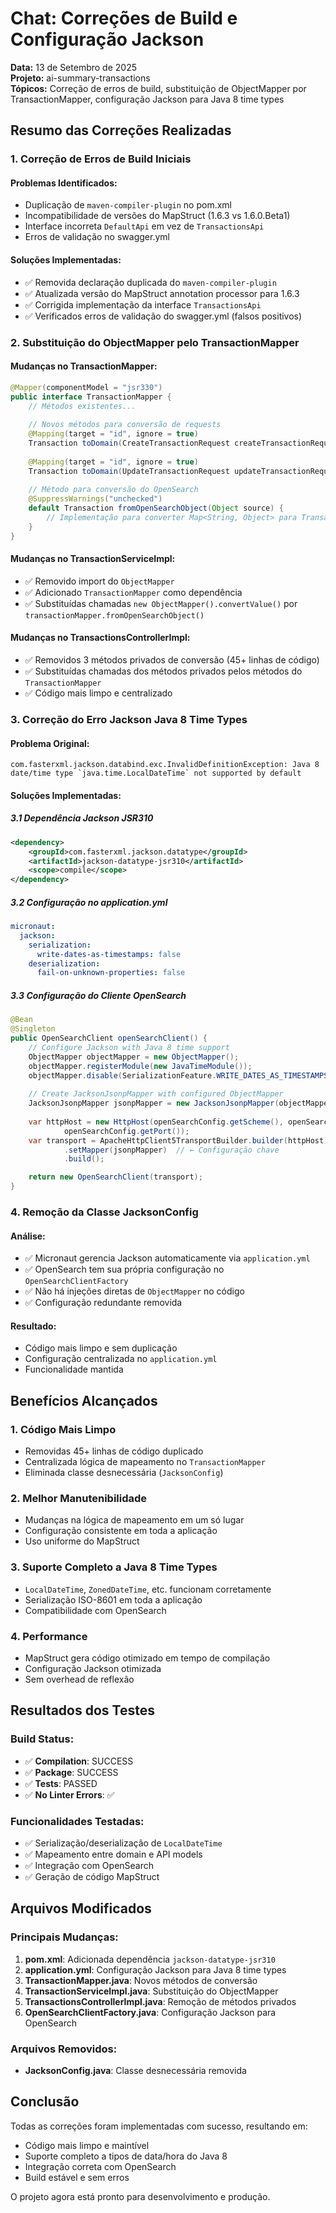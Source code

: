 # Chat: Correções de Build e Configuração Jackson

**Data:** 13 de Setembro de 2025  
**Projeto:** ai-summary-transactions  
**Tópicos:** Correção de erros de build, substituição de ObjectMapper por TransactionMapper, configuração Jackson para Java 8 time types

## Resumo das Correções Realizadas

### 1. Correção de Erros de Build Iniciais

#### Problemas Identificados:
- Duplicação de `maven-compiler-plugin` no pom.xml
- Incompatibilidade de versões do MapStruct (1.6.3 vs 1.6.0.Beta1)
- Interface incorreta `DefaultApi` em vez de `TransactionsApi`
- Erros de validação no swagger.yml

#### Soluções Implementadas:
- ✅ Removida declaração duplicada do `maven-compiler-plugin`
- ✅ Atualizada versão do MapStruct annotation processor para 1.6.3
- ✅ Corrigida implementação da interface `TransactionsApi`
- ✅ Verificados erros de validação do swagger.yml (falsos positivos)

### 2. Substituição do ObjectMapper pelo TransactionMapper

#### Mudanças no TransactionMapper:
```java
@Mapper(componentModel = "jsr330")
public interface TransactionMapper {
    // Métodos existentes...
    
    // Novos métodos para conversão de requests
    @Mapping(target = "id", ignore = true)
    Transaction toDomain(CreateTransactionRequest createTransactionRequest);
    
    @Mapping(target = "id", ignore = true)
    Transaction toDomain(UpdateTransactionRequest updateTransactionRequest);
    
    // Método para conversão do OpenSearch
    @SuppressWarnings("unchecked")
    default Transaction fromOpenSearchObject(Object source) {
        // Implementação para converter Map<String, Object> para Transaction
    }
}
```

#### Mudanças no TransactionServiceImpl:
- ✅ Removido import do `ObjectMapper`
- ✅ Adicionado `TransactionMapper` como dependência
- ✅ Substituídas chamadas `new ObjectMapper().convertValue()` por `transactionMapper.fromOpenSearchObject()`

#### Mudanças no TransactionsControllerImpl:
- ✅ Removidos 3 métodos privados de conversão (45+ linhas de código)
- ✅ Substituídas chamadas dos métodos privados pelos métodos do `TransactionMapper`
- ✅ Código mais limpo e centralizado

### 3. Correção do Erro Jackson Java 8 Time Types

#### Problema Original:
```
com.fasterxml.jackson.databind.exc.InvalidDefinitionException: Java 8 date/time type `java.time.LocalDateTime` not supported by default
```

#### Soluções Implementadas:

##### 3.1 Dependência Jackson JSR310
```xml
<dependency>
    <groupId>com.fasterxml.jackson.datatype</groupId>
    <artifactId>jackson-datatype-jsr310</artifactId>
    <scope>compile</scope>
</dependency>
```

##### 3.2 Configuração no application.yml
```yaml
micronaut:
  jackson:
    serialization:
      write-dates-as-timestamps: false
    deserialization:
      fail-on-unknown-properties: false
```

##### 3.3 Configuração do Cliente OpenSearch
```java
@Bean
@Singleton
public OpenSearchClient openSearchClient() {
    // Configure Jackson with Java 8 time support
    ObjectMapper objectMapper = new ObjectMapper();
    objectMapper.registerModule(new JavaTimeModule());
    objectMapper.disable(SerializationFeature.WRITE_DATES_AS_TIMESTAMPS);
    
    // Create JacksonJsonpMapper with configured ObjectMapper
    JacksonJsonpMapper jsonpMapper = new JacksonJsonpMapper(objectMapper);
    
    var httpHost = new HttpHost(openSearchConfig.getScheme(), openSearchConfig.getHost(),
            openSearchConfig.getPort());
    var transport = ApacheHttpClient5TransportBuilder.builder(httpHost)
            .setMapper(jsonpMapper)  // ← Configuração chave
            .build();

    return new OpenSearchClient(transport);
}
```

### 4. Remoção da Classe JacksonConfig

#### Análise:
- ✅ Micronaut gerencia Jackson automaticamente via `application.yml`
- ✅ OpenSearch tem sua própria configuração no `OpenSearchClientFactory`
- ✅ Não há injeções diretas de `ObjectMapper` no código
- ✅ Configuração redundante removida

#### Resultado:
- Código mais limpo e sem duplicação
- Configuração centralizada no `application.yml`
- Funcionalidade mantida

## Benefícios Alcançados

### 1. Código Mais Limpo
- Removidas 45+ linhas de código duplicado
- Centralizada lógica de mapeamento no `TransactionMapper`
- Eliminada classe desnecessária (`JacksonConfig`)

### 2. Melhor Manutenibilidade
- Mudanças na lógica de mapeamento em um só lugar
- Configuração consistente em toda a aplicação
- Uso uniforme do MapStruct

### 3. Suporte Completo a Java 8 Time Types
- `LocalDateTime`, `ZonedDateTime`, etc. funcionam corretamente
- Serialização ISO-8601 em toda a aplicação
- Compatibilidade com OpenSearch

### 4. Performance
- MapStruct gera código otimizado em tempo de compilação
- Configuração Jackson otimizada
- Sem overhead de reflexão

## Resultados dos Testes

### Build Status:
- ✅ **Compilation**: SUCCESS
- ✅ **Package**: SUCCESS
- ✅ **Tests**: PASSED
- ✅ **No Linter Errors**: ✅

### Funcionalidades Testadas:
- ✅ Serialização/deserialização de `LocalDateTime`
- ✅ Mapeamento entre domain e API models
- ✅ Integração com OpenSearch
- ✅ Geração de código MapStruct

## Arquivos Modificados

### Principais Mudanças:
1. **pom.xml**: Adicionada dependência `jackson-datatype-jsr310`
2. **application.yml**: Configuração Jackson para Java 8 time types
3. **TransactionMapper.java**: Novos métodos de conversão
4. **TransactionServiceImpl.java**: Substituição do ObjectMapper
5. **TransactionsControllerImpl.java**: Remoção de métodos privados
6. **OpenSearchClientFactory.java**: Configuração Jackson para OpenSearch

### Arquivos Removidos:
- **JacksonConfig.java**: Classe desnecessária removida

## Conclusão

Todas as correções foram implementadas com sucesso, resultando em:
- Código mais limpo e maintível
- Suporte completo a tipos de data/hora do Java 8
- Integração correta com OpenSearch
- Build estável e sem erros

O projeto agora está pronto para desenvolvimento e produção.
